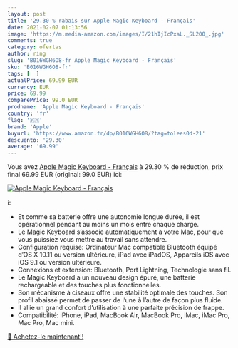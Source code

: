 ```yaml
---
layout: post
title: '29.30 % rabais sur Apple Magic Keyboard - Français'
date: 2021-02-07 01:13:56
image: 'https://m.media-amazon.com/images/I/21hIjIcPxaL._SL200_.jpg'
comments: true
category: ofertas
author: ring
slug: 'B016WGH6O8-fr Apple Magic Keyboard - Français'
sku: 'B016WGH6O8-fr'
tags: [  ]
actualPrice: 69.99 EUR
currency: EUR
price: 69.99
comparePrice: 99.0 EUR
prodname: 'Apple Magic Keyboard - Français'
country: 'fr'
flag: '🇫🇷'
brand: 'Apple'
buyurl: 'https://www.amazon.fr/dp/B016WGH6O8/?tag=tolees0d-21'
descuento: '29.30'
average: '69.99'
---
```


Vous avez [Apple Magic Keyboard - Français](https://www.amazon.fr/dp/B016WGH6O8/?tag=tolees0d-21)  à  29.30 % de réduction, prix final  69.99 EUR (original: 99.0 EUR) ici:

[![Apple Magic Keyboard - Français](https://m.media-amazon.com/images/I/21hIjIcPxaL._SL200_.jpg)](https://www.amazon.fr/dp/B016WGH6O8/?tag=tolees0d-21)

ℹ️:

- Et comme sa batterie offre une autonomie longue durée, il est opérationnel pendant au moins un mois entre chaque charge.
- Le Magic Keyboard s’associe automatiquement à votre Mac, pour que vous puissiez vous mettre au travail sans attendre.
- Configuration requise: Ordinateur Mac compatible Bluetooth équipé d’OS X 10.11 ou version ultérieure, iPad avec iPadOS, Appareils iOS avec iOS 9.1 ou version ultérieure.
- Connexions et extension: Bluetooth, Port Lightning, Technologie sans fil.
- Le Magic Keyboard a un nouveau design épuré, une batterie rechargeable et des touches plus fonctionnelles.
- Son mécanisme à ciseaux offre une stabilité optimale des touches. Son profil abaissé permet de passer de l’une à l’autre de façon plus fluide.
- Il allie un grand confort d’utilisation à une parfaite précision de frappe.
- Compatibilité: iPhone, iPad, MacBook Air, MacBook Pro, iMac, iMac Pro, Mac Pro, Mac mini.

[🛒 Achetez-le maintenant!!](https://www.amazon.fr/dp/B016WGH6O8/?tag=tolees0d-21)

